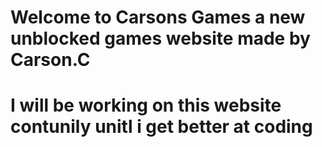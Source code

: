 # Welcome to Carsons Games a new unblocked games website made by Carson.C
# I will be working on this website contunily unitl i get better at coding
